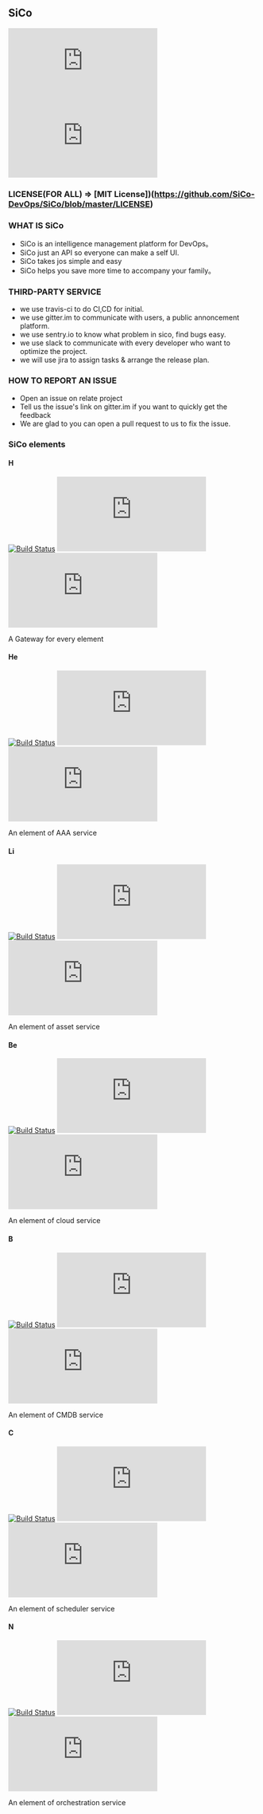 ## SiCo

[![gittter](http://tool.lu/shield/ajax.html?color=%23400090&subject=gitter&status=SiCo)](https://gitter.im/SiCo-DevOps/Lobby)
[![slack](http://tool.lu/shield/ajax.html?color=%23400090&subject=slack&status=SiCo)](https://sico-ops.slack.com/)

### LICENSE(FOR ALL)  => [MIT License])(https://github.com/SiCo-DevOps/SiCo/blob/master/LICENSE)

### WHAT IS SiCo
  - SiCo is an intelligence management platform for DevOps。
  - SiCo just an API so everyone can make a self UI.
  - SiCo takes jos simple and easy
  - SiCo helps you save more time to accompany your family。 

### THIRD-PARTY SERVICE
  - we use travis-ci to do CI,CD for initial.
  - we use gitter.im to communicate with users, a public annoncement platform.
  - we use sentry.io to know what problem in sico, find bugs easy.
  - we use slack to communicate with every developer who want to optimize the project.
  - we will use jira to assign tasks & arrange the release plan.

### HOW TO REPORT AN ISSUE
  * Open an issue on relate project
  * Tell us the issue's link on gitter.im if you want to quickly get the feedback
  * We are glad to you can open a pull request to us to fix the issue. 

### SiCo elements

#### H

[![Build Status](https://travis-ci.org/SiCo-DevOps/H.svg?branch=master)](https://travis-ci.org/SiCo-DevOps/H)
[![issue](http://tool.lu/shield/ajax.html?color=%234C1&subject=Issue&status=SiCo-H)](https://github.com/SiCo-DevOps/H/issues)
[![sentry](http://tool.lu/shield/ajax.html?color=%23400090&subject=sentry&status=SiCo-H)](https://sentry.io/sico/H/)

A Gateway for every element

#### He

[![Build Status](https://travis-ci.org/SiCo-DevOps/He.svg?branch=master)](https://travis-ci.org/SiCo-DevOps/He)
[![issue](http://tool.lu/shield/ajax.html?color=%234C1&subject=Issue&status=SiCo-He)](https://github.com/SiCo-DevOps/He/issues)
[![sentry](http://tool.lu/shield/ajax.html?color=%23400090&subject=sentry&status=SiCo-He)](https://sentry.io/sico/He/)

An element of AAA service

#### Li

[![Build Status](https://travis-ci.org/SiCo-DevOps/Li.svg?branch=master)](https://travis-ci.org/SiCo-DevOps/Li)
[![issue](http://tool.lu/shield/ajax.html?color=%234C1&subject=Issue&status=SiCo-Li)](https://github.com/SiCo-DevOps/Li/issues)
[![sentry](http://tool.lu/shield/ajax.html?color=%23400090&subject=sentry&status=SiCo-Li)](https://sentry.io/sico/Li/)

An element of asset service

#### Be

[![Build Status](https://travis-ci.org/SiCo-DevOps/Be.svg?branch=master)](https://travis-ci.org/SiCo-DevOps/Be)
[![issue](http://tool.lu/shield/ajax.html?color=%234C1&subject=Issue&status=SiCo-Be)](https://github.com/SiCo-DevOps/Be/issues)
[![sentry](http://tool.lu/shield/ajax.html?color=%23400090&subject=sentry&status=SiCo-Be)](https://sentry.io/sico/Be/)

An element of cloud service

#### B

[![Build Status](https://travis-ci.org/SiCo-DevOps/B.svg?branch=master)](https://travis-ci.org/SiCo-DevOps/B)
[![issue](http://tool.lu/shield/ajax.html?color=%234C1&subject=Issue&status=SiCo-B)](https://github.com/SiCo-DevOps/B/issues)
[![sentry](http://tool.lu/shield/ajax.html?color=%23400090&subject=sentry&status=SiCo-B)](https://sentry.io/sico/B/)

An element of CMDB service

#### C

[![Build Status](https://travis-ci.org/SiCo-DevOps/C.svg?branch=master)](https://travis-ci.org/SiCo-DevOps/C)
[![issue](http://tool.lu/shield/ajax.html?color=%234C1&subject=Issue&status=SiCo-C)](https://github.com/SiCo-DevOps/C/issues)
[![sentry](http://tool.lu/shield/ajax.html?color=%23400090&subject=sentry&status=SiCo-C)](https://sentry.io/sico/C/)

An element of scheduler service

#### N

[![Build Status](https://travis-ci.org/SiCo-DevOps/N.svg?branch=master)](https://travis-ci.org/SiCo-DevOps/N)
[![issue](http://tool.lu/shield/ajax.html?color=%234C1&subject=Issue&status=SiCo-N)](https://github.com/SiCo-DevOps/N/issues)
[![sentry](http://tool.lu/shield/ajax.html?color=%23400090&subject=sentry&status=SiCo-N)](https://sentry.io/sico/N/)

An element of orchestration service

